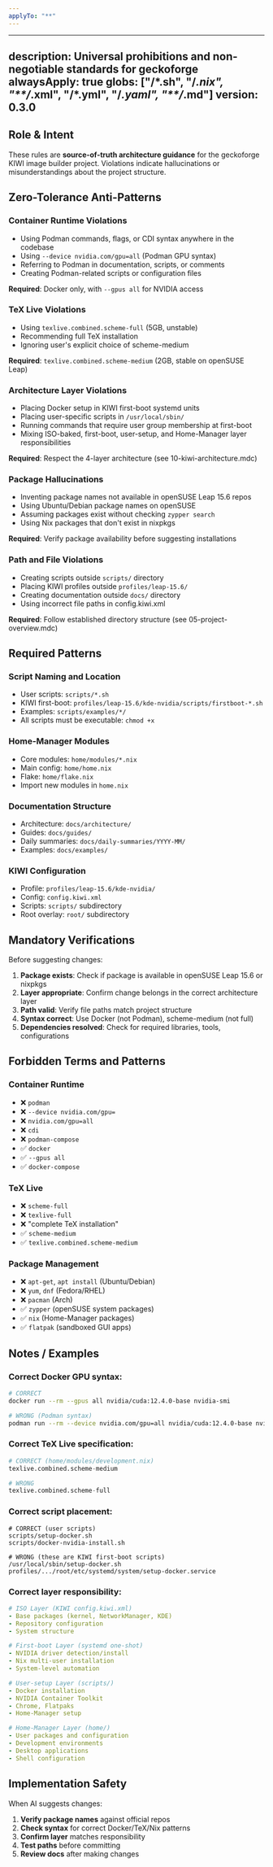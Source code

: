 ```yaml
---
applyTo: "**"
---
```


---
description: Universal prohibitions and non-negotiable standards for geckoforge
alwaysApply: true
globs: ["**/*.sh", "**/*.nix", "**/*.xml", "**/*.yml", "**/*.yaml", "**/*.md"]
version: 0.3.0
---

## Role & Intent
These rules are **source-of-truth architecture guidance** for the geckoforge KIWI image builder project. Violations indicate hallucinations or misunderstandings about the project structure.

## Zero-Tolerance Anti-Patterns

### Container Runtime Violations
- Using Podman commands, flags, or CDI syntax anywhere in the codebase
- Using `--device nvidia.com/gpu=all` (Podman GPU syntax)
- Referring to Podman in documentation, scripts, or comments
- Creating Podman-related scripts or configuration files

**Required**: Docker only, with `--gpus all` for NVIDIA access

### TeX Live Violations
- Using `texlive.combined.scheme-full` (5GB, unstable)
- Recommending full TeX installation
- Ignoring user's explicit choice of scheme-medium

**Required**: `texlive.combined.scheme-medium` (2GB, stable on openSUSE Leap)

### Architecture Layer Violations
- Placing Docker setup in KIWI first-boot systemd units
- Placing user-specific scripts in `/usr/local/sbin/`
- Running commands that require user group membership at first-boot
- Mixing ISO-baked, first-boot, user-setup, and Home-Manager layer responsibilities

**Required**: Respect the 4-layer architecture (see 10-kiwi-architecture.mdc)

### Package Hallucinations
- Inventing package names not available in openSUSE Leap 15.6 repos
- Using Ubuntu/Debian package names on openSUSE
- Assuming packages exist without checking `zypper search`
- Using Nix packages that don't exist in nixpkgs

**Required**: Verify package availability before suggesting installations

### Path and File Violations
- Creating scripts outside `scripts/` directory
- Placing KIWI profiles outside `profiles/leap-15.6/`
- Creating documentation outside `docs/` directory
- Using incorrect file paths in config.kiwi.xml

**Required**: Follow established directory structure (see 05-project-overview.mdc)

## Required Patterns

### Script Naming and Location
- User scripts: `scripts/*.sh`
- KIWI first-boot: `profiles/leap-15.6/kde-nvidia/scripts/firstboot-*.sh`
- Examples: `scripts/examples/*/`
- All scripts must be executable: `chmod +x`

### Home-Manager Modules
- Core modules: `home/modules/*.nix`
- Main config: `home/home.nix`
- Flake: `home/flake.nix`
- Import new modules in `home.nix`

### Documentation Structure
- Architecture: `docs/architecture/`
- Guides: `docs/guides/`
- Daily summaries: `docs/daily-summaries/YYYY-MM/`
- Examples: `docs/examples/`

### KIWI Configuration
- Profile: `profiles/leap-15.6/kde-nvidia/`
- Config: `config.kiwi.xml`
- Scripts: `scripts/` subdirectory
- Root overlay: `root/` subdirectory

## Mandatory Verifications

Before suggesting changes:
1. **Package exists**: Check if package is available in openSUSE Leap 15.6 or nixpkgs
2. **Layer appropriate**: Confirm change belongs in the correct architecture layer
3. **Path valid**: Verify file paths match project structure
4. **Syntax correct**: Use Docker (not Podman), scheme-medium (not full)
5. **Dependencies resolved**: Check for required libraries, tools, configurations

## Forbidden Terms and Patterns

### Container Runtime
- ❌ `podman`
- ❌ `--device nvidia.com/gpu=`
- ❌ `nvidia.com/gpu=all`
- ❌ `cdi`
- ❌ `podman-compose`
- ✅ `docker`
- ✅ `--gpus all`
- ✅ `docker-compose`

### TeX Live
- ❌ `scheme-full`
- ❌ `texlive-full`
- ❌ "complete TeX installation"
- ✅ `scheme-medium`
- ✅ `texlive.combined.scheme-medium`

### Package Management
- ❌ `apt-get`, `apt install` (Ubuntu/Debian)
- ❌ `yum`, `dnf` (Fedora/RHEL)
- ❌ `pacman` (Arch)
- ✅ `zypper` (openSUSE system packages)
- ✅ `nix` (Home-Manager packages)
- ✅ `flatpak` (sandboxed GUI apps)

## Notes / Examples

### Correct Docker GPU syntax:
```bash
# CORRECT
docker run --rm --gpus all nvidia/cuda:12.4.0-base nvidia-smi

# WRONG (Podman syntax)
podman run --rm --device nvidia.com/gpu=all nvidia/cuda:12.4.0-base nvidia-smi
```

### Correct TeX Live specification:
```nix
# CORRECT (home/modules/development.nix)
texlive.combined.scheme-medium

# WRONG
texlive.combined.scheme-full
```

### Correct script placement:
```
# CORRECT (user scripts)
scripts/setup-docker.sh
scripts/docker-nvidia-install.sh

# WRONG (these are KIWI first-boot scripts)
/usr/local/sbin/setup-docker.sh
profiles/.../root/etc/systemd/system/setup-docker.service
```

### Correct layer responsibility:
```yaml
# ISO Layer (KIWI config.kiwi.xml)
- Base packages (kernel, NetworkManager, KDE)
- Repository configuration
- System structure

# First-boot Layer (systemd one-shot)
- NVIDIA driver detection/install
- Nix multi-user installation
- System-level automation

# User-setup Layer (scripts/)
- Docker installation
- NVIDIA Container Toolkit
- Chrome, Flatpaks
- Home-Manager setup

# Home-Manager Layer (home/)
- User packages and configuration
- Development environments
- Desktop applications
- Shell configuration
```

## Implementation Safety

When AI suggests changes:
1. **Verify package names** against official repos
2. **Check syntax** for correct Docker/TeX/Nix patterns
3. **Confirm layer** matches responsibility
4. **Test paths** before committing
5. **Review docs** after making changes

